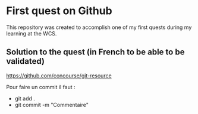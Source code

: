 # First quest on Github

This repository was created to accomplish one of my first quests during my learning at the WCS.

## Solution to the quest (in French to be able to be validated)

https://github.com/concourse/git-resource

Pour faire un commit il faut :

- git add .
- git commit -m "Commentaire"
